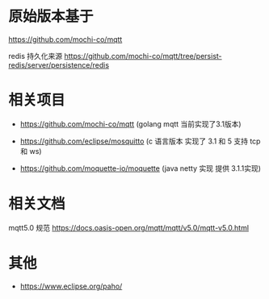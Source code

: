 # 原始版本基于
https://github.com/mochi-co/mqtt

redis 持久化来源
https://github.com/mochi-co/mqtt/tree/persist-redis/server/persistence/redis




# 相关项目
- https://github.com/mochi-co/mqtt  (golang mqtt 当前实现了3.1版本)
- https://github.com/eclipse/mosquitto  (c 语言版本 实现了 3.1 和 5 支持 tcp 和 ws)

- https://github.com/moquette-io/moquette (java netty 实现 提供 3.1.1实现)

# 相关文档
mqtt5.0 规范
https://docs.oasis-open.org/mqtt/mqtt/v5.0/mqtt-v5.0.html

# 其他
- https://www.eclipse.org/paho/



